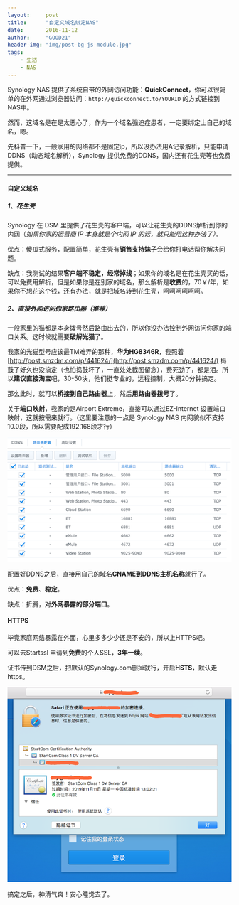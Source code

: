 ```yaml
---
layout:     post
title:      "自定义域名绑定NAS"
date:       2016-11-12
author:     "GOOD21"
header-img: "img/post-bg-js-module.jpg"
tags:
    - 生活
    - NAS
---
```


Synology NAS 提供了系统自带的外网访问功能：**QuickConnect**，你可以很简单的在外网通过浏览器访问：`http://quickconnect.to/YOURID` 的方式链接到NAS中。

然而，这域名是在是太恶心了，作为一个域名强迫症患者，一定要绑定上自己的域名，嗯。

先科普一下，一般家用的网络都不是固定ip，所以没办法用A记录解析，只能申请DDNS（动态域名解析），Synology 提供免费的DDNS，国内还有花生壳等也免费提供。

-------

#### 自定义域名

##### 1、花生壳

Synology 在 DSM 里提供了花生壳的客户端，可以让花生壳的DDNS解析到你的内网（*如果你家的运营商 IP 本身就是个内网 IP 的话，就只能用这种办法了）*。

优点：傻瓜式服务，配置简单，花生壳有**销售支持妹子**会给你打电话帮你解决问题。

缺点：我测试的结果**客户端不稳定，经常掉线**；如果你的域名是在花生壳买的话，可以免费用解析，但是如果你是在别家的域名，那么解析是**收费**的，70￥/年，如果你不想花这个钱，还有办法，就是把域名转到花生壳，呵呵呵呵呵呵。

##### 2、直接外网访问你家路由器（推荐）

一般家里的猫都是本身拨号然后路由出去的，所以你没办法控制外网访问你家的端口关系。这时候就需要**破解光猫**了。

我家的光猫型号应该最TM难弄的那种，**华为HG8346R**，我照着  [http://post.smzdm.com/p/441624/](http://post.smzdm.com/p/441624/)  捣鼓了好久也没搞定（也怕捣鼓坏了，一直处处截图留念），费死劲了，都是泪。所以**建议直接淘宝**吧，30-50块，他们挺专业的，远程控制，大概20分钟搞定。

那么此时，就可以**桥接到自己路由器**上，然后**用路由器拨号**了。

关于**端口映射**，我家的是Airport Extreme，直接可以通过EZ-Internet 设置端口映射，这就按需来就行。（这里要注意的一点是 Synology NAS 内网貌似不支持10.0段，所以需要配成192.168段才行）

![p1](/img/in-post/personal-domain-nas/p1.png)

配置好DDNS之后，直接用自己的域名**CNAME到DDNS主机名称**就行了。

优点：**免费**、**稳定**。

缺点：折腾，对**外网暴露的部分端口**。

#### HTTPS

毕竟家庭网络暴露在外面，心里多多少少还是不安的，所以上HTTPS吧。

可以去Startssl 申请到**免费**的个人SSL，**3年一续**。

证书传到DSM之后，把默认的Synology.com删掉就行，开启**HSTS**，默认走https。


![p2](/img/in-post/personal-domain-nas/p2.png)


搞定之后，神清气爽！安心睡觉去了。



